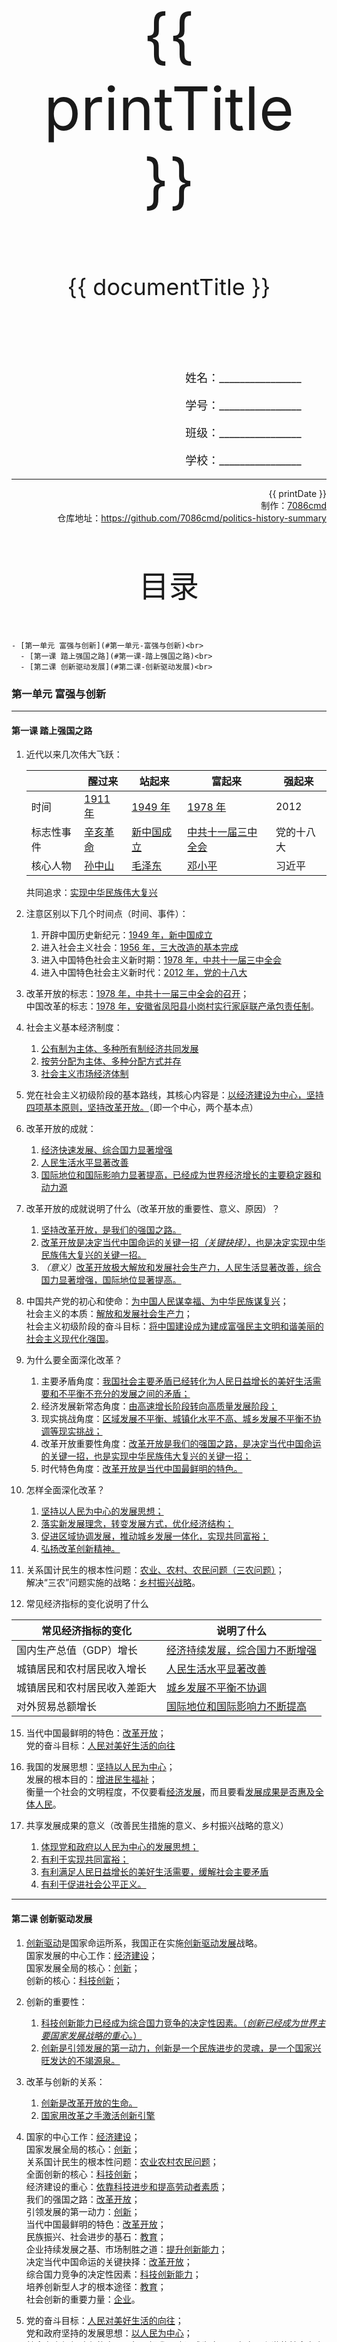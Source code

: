 
  <style>
  #title {
    padding-top: 40%;
    font-size: 96px;
  }

  #subtitle {
    font-size: 36px;
    padding-top: 18%;
  }

  #ending {
    padding-top: 60%;
    font-size: 48px;
    padding-bottom: 12%;
  }

  .center {
    text-align: center;
  }
  .right {
    text-align: right;
  }

  #inform {
    padding-right: 8%;
    font-size: 18px;
  }

  #allinform {
    padding-top: 18%;
  }

  .topic {
    padding-top: 12%;
    padding-bottom: 8%;
    font-size: 48px;
  }
</style>
<div class="center">
  <div id="title">{{ printTitle }}</div>
  <div id="subtitle" v-if="documentTitle !== printTitle">{{ documentTitle }}</div>
</div>
<div class="right" id="allinform">
  <p id="inform">姓名：________________</p>
  <p id="inform">学号：________________</p>
  <p id="inform">班级：________________</p>
  <p id="inform">学校：________________</p>

  <hr />
  <div>
    {{ printDate }}<br />
    制作：<a href="https://github.com/7086cmd/">7086cmd</a><br />
    仓库地址：<a href="https://github.com/7086cmd/politics-history-summary"
      >https://github.com/7086cmd/politics-history-summary</a
    >
  </div>
</div>


<div class="divider_top"></div>

<div class="divider_top"></div>

<div class="center">
  <div class="topic">目录</div>
</div>

    - [第一单元 富强与创新](#第一单元-富强与创新)<br>
      - [第一课 踏上强国之路](#第一课-踏上强国之路)<br>
      - [第二课 创新驱动发展](#第二课-创新驱动发展)<br>

<div class="divider_top"></div>


### 第一单元 富强与创新

---

#### 第一课 踏上强国之路

1. 近代以来几次伟大飞跃：

    |            | 醒过来          | 站起来            | 富起来                    | 强起来     |
    | ---------- | --------------- | ----------------- | ------------------------- | ---------- |
    | 时间       | <u>1911 年</u>  | <u>1949 年</u>    | <u>1978 年</u>            | 2012       |
    | 标志性事件 | <u>辛亥革命</u> | <u>新中国成立</u> | <u>中共十一届三中全会</u> | 党的十八大 |
    | 核心人物   | <u>孙中山</u>   | <u>毛泽东</u>     | <u>邓小平</u>             | 习近平     |

    共同追求：<u>实现中华民族伟大复兴</u>

2. 注意区别以下几个时间点（时间、事件）：

    1. 开辟中国历史新纪元：<u>1949 年，新中国成立</u>
    2. 进入社会主义社会：<u>1956 年，三大改造的基本完成</u>
    3. 进入中国特色社会主义新时期：<u>1978 年，中共十一届三中全会</u>
    4. 进入中国特色社会主义新时代：<u>2012 年，党的十八大</u>

3. 改革开放的标志：<u>1978 年，中共十一届三中全会的召开</u>；<br>
   中国改革的标志：<u>1978 年，安徽省凤阳县小岗村实行家庭联产承包责任制</u>。

4. 社会主义基本经济制度：

    1. <u>公有制为主体、多种所有制经济共同发展</u>
    2. <u>按劳分配为主体、多种分配方式并存</u>
    3. <u>社会主义市场经济体制</u>

5. 党在社会主义初级阶段的基本路线，其核心内容是：<u>以经济建设为中心，坚持四项基本原则，坚持改革开放。</u>（即一个中心，两个基本点）

6. 改革开放的成就：

    1. <u>经济快速发展、综合国力显著增强</u>
    2. <u>人民生活水平显著改善</u>
    3. <u>国际地位和国际影响力显著提高，已经成为世界经济增长的主要稳定器和动力源</u>

7. 改革开放的成就说明了什么（改革开放的重要性、意义、原因）？

    1. <u>坚持改革开放，是我们的强国之路。</u>
    2. <u>改革开放是决定当代中国命运的关键一招<i>（关键抉择）</i>，也是决定实现中华民族伟大复兴的关键一招。</u>
    3. <i>（意义）</i><u>改革开放极大解放和发展社会生产力，人民生活显著改善，综合国力显著增强，国际地位显著提高。</u>

8. 中国共产党的初心和使命：<u>为中国人民谋幸福、为中华民族谋复兴</u>；<br>
   社会主义的本质：<u>解放和发展社会生产力</u>；<br>
   社会主义初级阶段的奋斗目标：<u>将中国建设成为建成富强民主文明和谐美丽的社会主义现代化强国</u>。

9. 为什么要全面深化改革？

    1. 主要矛盾角度：<u>我国社会主要矛盾已经转化为人民日益增长的美好生活需要和不平衡不充分的发展之间的矛盾；</u>
    2. 经济发展新常态角度：<u>由高速增长阶段转向高质量发展阶段；</u>
    3. 现实挑战角度：<u>区域发展不平衡、城镇化水平不高、城乡发展不平衡不协调等现实挑战；</u>
    4. 改革开放重要性角度：<u>改革开放是我们的强国之路，是决定当代中国命运的关键一招，也是实现中华民族伟大复兴的关键一招；</u>
    5. 时代特色角度：<u>改革开放是当代中国最鲜明的特色。</u>

10. 怎样全面深化改革？

    1. <u>坚持以人民为中心的发展思想；</u>
    2. <u>落实新发展理念，转变发展方式，优化经济结构；</u>
    3. <u>促进区域协调发展，推动城乡发展一体化，实现共同富裕；</u>
    4. <u>弘扬改革创新精神。</u>

11. 关系国计民生的根本性问题：<u>农业、农村、农民问题（三农问题）</u>；<br>
    解决“三农”问题实施的战略：<u>乡村振兴战略</u>。

12. 常见经济指标的变化说明了什么

| 常见经济指标的变化           | 说明了什么                            |
| ---------------------------- | ------------------------------------- |
| 国内生产总值（GDP）增长      | <u>经济持续发展，综合国力不断增强</u> |
| 城镇居民和农村居民收入增长   | <u>人民生活水平显著改善</u>           |
| 城镇居民和农村居民收入差距大 | <u>城乡发展不平衡不协调</u>           |
| 对外贸易总额增长             | <u>国际地位和国际影响力不断提高</u>   |

15. 当代中国最鲜明的特色：<u>改革开放</u>；<br>
    党的奋斗目标：<u>人民对美好生活的向往</u>

16. 我国的发展思想：<u>坚持以人民为中心</u>；<br>
    发展的根本目的：<u>增进民生福祉</u>；<br>
    衡量一个社会的文明程度，不仅要看<u>经济发展</u>，而且要看<u>发展成果是否惠及全体人民</u>。

17. 共享发展成果的意义（改善民生措施的意义、乡村振兴战略的意义）
    1. <u>体现党和政府以人民为中心的发展思想；</u>
    2. <u>有利于实现共同富裕；</u>
    3. <u>有利满足人民日益增长的美好生活需要，缓解社会主要矛盾</u>
    4. <u>有利于促进社会公平正义。</u>

---

#### 第二课 创新驱动发展

1. <u>创新驱动</u>是国家命运所系，我国正在实施<u>创新驱动发展</u>战略。<br>
   国家发展的中心工作：<u>经济建设</u>；<br>
   国家发展全局的核心：<u>创新</u>；<br>
   创新的核心：<u>科技创新</u>；<br>
2. 创新的重要性：
    1. <u>科技创新能力已经成为综合国力竞争的决定性因素。（<i>创新已经成为世界主要国家发展战略的重心。</i>）</u>
    2. <u>创新是引领发展的第一动力，创新是一个民族进步的灵魂，是一个国家兴旺发达的不竭源泉。</u>
3. 改革与创新的关系：
    1. <u>创新是改革开放的生命。</u>
    2. <u>国家用改革之手激活创新引擎</u>
4. 国家的中心工作：<u>经济建设</u>；<br>
   国家发展全局的核心：<u>创新</u>；<br>
   关系国计民生的根本性问题：<u>农业农村农民问题</u>；<br>
   全面创新的核心：<u>科技创新</u>；<br>
   经济建设的重心：<u>依靠科技进步和提高劳动者素质</u>；<br>
   我们的强国之路：<u>改革开放</u>；<br>
   引领发展的第一动力：<u>创新</u>；<br>
   当代中国最鲜明的特色：<u>改革开放</u>；<br>
   民族振兴、社会进步的基石：<u>教育</u>；<br>
   企业持续发展之基、市场制胜之道：<u>提升创新能力</u>；<br>
   决定当代中国命运的关键抉择：<u>改革开放</u>；<br>
   综合国力竞争的决定性因素：<u>科技创新能力</u>；<br>
   培养创新型人才的根本途径：<u>教育</u>；<br>
   社会创新的重要力量：<u>企业</u>。

5. 党的奋斗目标：<u>人民对美好生活的向往</u>；<br>
   党和政府坚持的发展思想：<u>以人民为中心</u>；<br>
   社会主义初级阶段的奋斗目标：<u>把我国建设成为富强民主文明和谐的社会主义现代化强国</u>；<br>
   我国社会主要矛盾：<u>人民日益增长的美好生活需要和不平衡不充分的发展之间的矛盾</u>。

6. 发展的目的：<u>增进民生福祉</u>；<br>
   创新的目的：<u>增进人民福祉，让生活更美好</u>。

7. 我国取得的科技成就体现了怎样的科技现状：
   <u>我国在尖端技术的掌握和创新方面打下了坚实的基础，在一些重要领域走在世界前列。</u>

8. 为什么要建设创新型国家？
    1. 重要性角度：<u>创新是引领发展的第一动力，科技创新能力已经成为综合国力竞争的决定性因素。</u>
    2. 科技国情角度：<u>从整体上看，仍面临创新能力不强、科技发展总体水平不高、科技对经济社会发展的支撑能力不足、科技对经济增长贡献率远低于发达国家水平等问题。中国科技创新之路任重道远，需要加快建设创新型国家。</u>
    3. 意义角度：<u>建设创新型国家，有利于提高我国的科技创新能力和科技发展水平，有利于提高科技对经济社会发展的支撑能力和对经济增长的贡献率，有利于增强综合国力，在国际竞争中占据战略主动地位。</u>
9. 怎样建设创新型国家？
    1. 国家角度：
        1. <u>落实科教兴国、人才强国战略，把经济建设重心转移到依靠科技进步和提高劳动者素质的轨道上来</u>
        2. <u>大力发展教育事业，培养创新型人才</u>
        3. <u>实施创新驱动发展战略，推进以科技创新为核心的全面创新，增强自主创新能力</u>
        4. <u>营造有利于创新的舆论氛围和法治环境。</u>
    2. 企业角度：
        1. <u>企业是社会创新的重要力量，提升创新能力是企业持续发展之基、市场制胜之道</u>
        2. <u>增强自主创新能力。</u>
    3. 个人角度：
        1. <u>努力学习，提高科学文化素质</u>
        2. <u>积极参加社会实践，培养创新能力和实践能力</u>
        3. <u>树立远大理想，增强社会责任感。</u>
10. 教育的重要性 （国家角度）：<u>教育是民族振兴、社会进步的基石，是提高国民素质，培养创新型人才、促进人的全面发展的根本途径。</u>（个人角度见[八下第二单元](/道德与法治/八年级下册/第二单元%20理解权利义务/)内容）

---

<iframe src="/assets/summaries-blank/ml-g91-1-1-1.pdf" frameborder="0" width="100%" height="40%" type="application/pdf"></iframe>

<iframe src="/assets/summaries-blank/ml-g91-1-1-2.pdf" frameborder="0" width="100%" height="40%" type="application/pdf"></iframe>

<iframe src="/assets/summaries-blank/ml-g91-1-2.pdf" frameborder="0" width="100%" height="40%" type="application/pdf"></iframe>

<div class="divider"></div>

<div class="divider"></div>

# 版权声明

作者: [7086cmd](https://github.com/7086cmd).<br>

<p style="font-size: 24px">
本文遵循 <code>CC BY-NC-SA 4.0</code> 协议。未经允许，请勿擅自改动、商用这些内容，并且若转载请注明出处。
</p>

<script setup>
import { ref } from "vue";

const printTitle = ref(decodeURI(new URL(location.href).pathname.split("/")[1])) ?? "政史地总资料";

const documentTitle = ref(decodeURI(new URL(location.href).pathname.split("/").filter(x => (x !== "" && x !== "print")).join(" | "))) ?? "政史地总资料";

const printDate = ref(`导出日期：${new Date().toLocaleDateString()} ${new Date().toLocaleTimeString()}`);

</script>

<div class="divider_top"></div>

<div class="center">
  <div id="ending">7086cmd's notes</div>
</div>

<div class="right">
  <p>未经作者许可禁售。</p>
</div>
